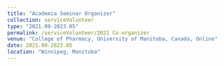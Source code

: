 ```yaml
---
title: "Academia Seminar Organizer"
collection: serviceVolunteer
type: "2021.09-2023.05"
permalink: /serviceVolunteer/2021 Co-organizer
venue: "College of Pharmacy, University of Manitoba, Canada, Online"
date: 2021.09-2023.05
location: "Winnipeg, Manitoba"
---
```


